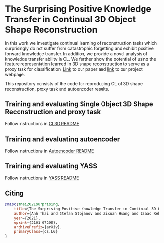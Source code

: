 # The Surprising Positive Knowledge Transfer in Continual 3D Object Shape Reconstruction

In this work we investigate continual learning of reconstruction tasks which surprisingly do not suffer from catastrophic forgetting and exhibit positive forward knowledge transfer. In addition, we provide a novel analysis of knowledge transfer ability in CL. We further show the potential of using the feature representation learned in 3D shape reconstruction to serve as a proxy task for classification. [Link](https://arxiv.org/abs/2101.07295) to our paper and [link](https://rehg-lab.github.io/publication-pages/CLRec/) to our project webpage.

This repository consists of the code for reproducing CL of 3D shape reconstruction, proxy task and autoencoder results.

## Training and evaluating Single Object 3D Shape Reconstruction and proxy task
Follow instructions in [CL3D README](https://github.com/rehg-lab/CLRec/tree/master/CL3D#readme)

## Training and evaluating autoencoder
Follow instructions in [Autoencoder README](https://github.com/rehg-lab/CLRec/blob/master/auto_enc/README.md)

## Training and evaluating YASS
Follow instructions in [YASS README](https://github.com/rehg-lab/CLRec/blob/master/YASS/README.md)

## Citing
```bibtex
@misc{thai2021surprising,
    title={The Surprising Positive Knowledge Transfer in Continual 3D Object Shape Reconstruction},
    author={Anh Thai and Stefan Stojanov and Zixuan Huang and Isaac Rehg and James M. Rehg},
    year={2021},
    eprint={2101.07295},
    archivePrefix={arXiv},
    primaryClass={cs.LG}
}
```


